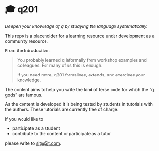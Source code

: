# :mortar_board: q201
*Deepen your knowledge of q by studying the language systematically.*

This repo is a placeholder for a learning resource under development as a community resource.

From the Introduction:

> You probably learned q informally from workshop examples and colleagues. For many of us this is enough.
> 
> If you need more, q201 formalises, extends, and exercises your knowledge.

The content aims to help you write the kind of terse code for which the “q gods” are famous.

As the content is developed it is being tested by students in tutorials with the authors.
These tutorials are currently free of charge.

If you would like to 

-   participate as a student
-   contribute to the content or participate as a tutor

please write to sjt@5jt.com.

